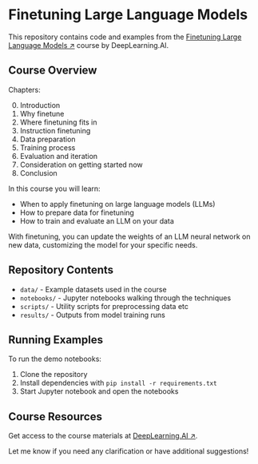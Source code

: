 # Finetuning Large Language Models

This repository contains code and examples from the [Finetuning Large Language Models ↗](https://www.deeplearning.ai/short-courses/finetuning-large-language-models/) course by DeepLearning.AI.

## Course Overview

Chapters:

0. Introduction
1. Why finetune
2. Where finetuning fits in
3. Instruction finetuning
4. Data preparation
5. Training process
6. Evaluation and iteration
7. Consideration on getting started now
8. Conclusion

In this course you will learn:

- When to apply finetuning on large language models (LLMs)
- How to prepare data for finetuning
- How to train and evaluate an LLM on your data

With finetuning, you can update the weights of an LLM neural network on new data, customizing the model for your specific needs.

## Repository Contents

- `data/` - Example datasets used in the course
- `notebooks/` - Jupyter notebooks walking through the techniques
- `scripts/` - Utility scripts for preprocessing data etc
- `results/` - Outputs from model training runs

## Running Examples

To run the demo notebooks:

1. Clone the repository
1. Install dependencies with `pip install -r requirements.txt`
1. Start Jupyter notebook and open the notebooks

## Course Resources

Get access to the course materials at [DeepLearning.AI ↗](https://www.deeplearning.ai/short-courses/finetuning-large-language-models/).

Let me know if you need any clarification or have additional suggestions!
